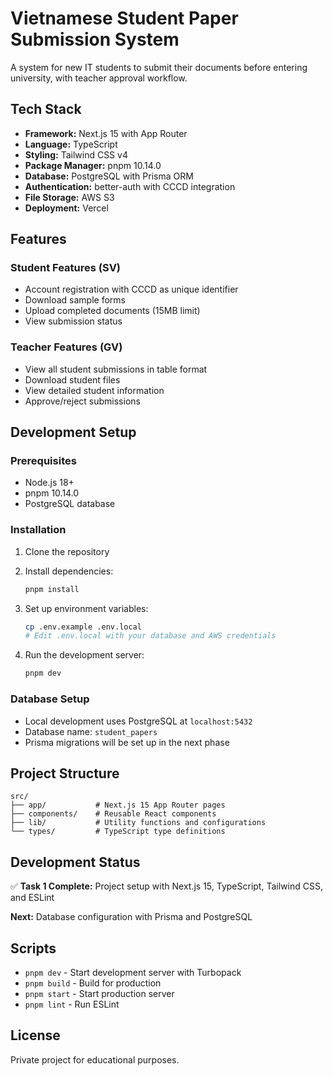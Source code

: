 # Vietnamese Student Paper Submission System

A system for new IT students to submit their documents before entering university, with teacher approval workflow.

## Tech Stack

- **Framework:** Next.js 15 with App Router
- **Language:** TypeScript
- **Styling:** Tailwind CSS v4
- **Package Manager:** pnpm 10.14.0
- **Database:** PostgreSQL with Prisma ORM
- **Authentication:** better-auth with CCCD integration
- **File Storage:** AWS S3
- **Deployment:** Vercel

## Features

### Student Features (SV)
- Account registration with CCCD as unique identifier
- Download sample forms
- Upload completed documents (15MB limit)
- View submission status

### Teacher Features (GV)
- View all student submissions in table format
- Download student files
- View detailed student information
- Approve/reject submissions

## Development Setup

### Prerequisites
- Node.js 18+
- pnpm 10.14.0
- PostgreSQL database

### Installation

1. Clone the repository
2. Install dependencies:
   ```bash
   pnpm install
   ```

3. Set up environment variables:
   ```bash
   cp .env.example .env.local
   # Edit .env.local with your database and AWS credentials
   ```

4. Run the development server:
   ```bash
   pnpm dev
   ```

### Database Setup
- Local development uses PostgreSQL at `localhost:5432`
- Database name: `student_papers`
- Prisma migrations will be set up in the next phase

## Project Structure

```
src/
├── app/           # Next.js 15 App Router pages
├── components/    # Reusable React components
├── lib/           # Utility functions and configurations
└── types/         # TypeScript type definitions
```

## Development Status

✅ **Task 1 Complete:** Project setup with Next.js 15, TypeScript, Tailwind CSS, and ESLint

**Next:** Database configuration with Prisma and PostgreSQL

## Scripts

- `pnpm dev` - Start development server with Turbopack
- `pnpm build` - Build for production
- `pnpm start` - Start production server
- `pnpm lint` - Run ESLint

## License

Private project for educational purposes.
